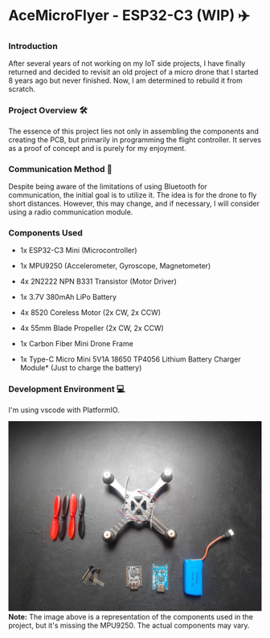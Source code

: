 # AceMicroFlyer - ESP32-C3 (WIP) ✈️

### Introduction
After several years of not working on my IoT side projects, I have finally returned and decided to revisit an old project of a micro drone that I started 8 years ago but never finished. Now, I am determined to rebuild it from scratch.

### Project Overview 🛠️
The essence of this project lies not only in assembling the components and creating the PCB, but primarily in programming the flight controller. It serves as a proof of concept and is purely for my enjoyment. 

### Communication Method 📡
Despite being aware of the limitations of using Bluetooth for communication, the initial goal is to utilize it. The idea is for the drone to fly short distances. However, this may change, and if necessary, I will consider using a radio communication module. 

### Components Used
- 1x ESP32-C3 Mini (Microcontroller)
- 1x MPU9250 (Accelerometer, Gyroscope, Magnetometer)
- 4x 2N2222 NPN B331 Transistor (Motor Driver)
- 1x 3.7V 380mAh LiPo Battery
- 4x 8520 Coreless Motor (2x CW, 2x CCW)
- 4x 55mm Blade Propeller (2x CW, 2x CCW)
- 1x Carbon Fiber Mini Drone Frame

- 1x Type-C Micro Mini 5V1A 18650 TP4056 Lithium Battery Charger Module* (Just to charge the battery)

### Development Environment 💻
I'm using vscode with PlatformIO. 

![Cover](./assets/components.jpg "Cover image")
**Note:** The image above is a representation of the components used in the project, but it's missing the MPU9250. The actual components may vary.